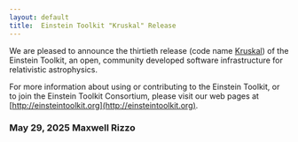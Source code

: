 ```yaml
---
layout: default
title:  Einstein Toolkit "Kruskal" Release
---
```

We are pleased to announce the thirtieth release (code name
[Kruskal](https://en.wikipedia.org/wiki/Martin_D._Kruskal)) of the
Einstein Toolkit, an open, community developed software infrastructure for
relativistic astrophysics.

For more information about using or contributing to the Einstein Toolkit, or to
join the Einstein Toolkit Consortium, please visit our web pages at
[http://einsteintoolkit.org](http://einsteintoolkit.org).

### May 29, 2025 Maxwell Rizzo
